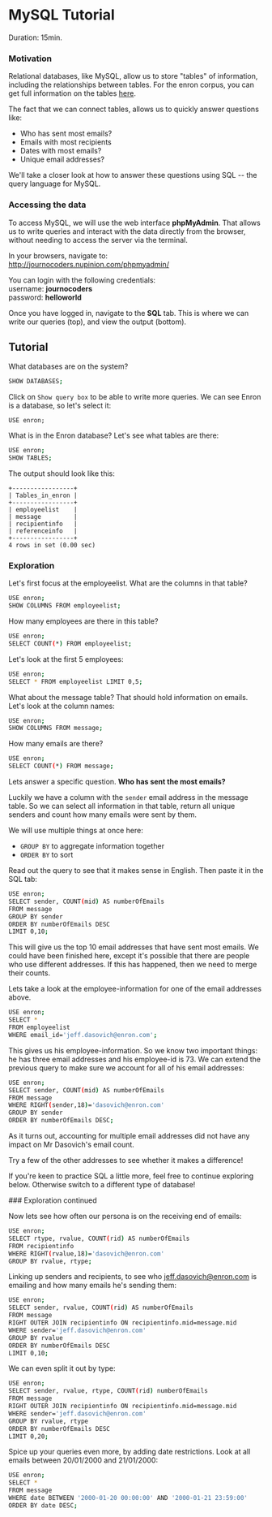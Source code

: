 # MySQL Tutorial

Duration: 15min.

### Motivation

Relational databases, like MySQL, allow us to store "tables" of information, including the relationships between tables. For the enron corpus, you can get full information on the tables <a href="http://www.ahschulz.de/enron-email-data/">here</a>. 

The fact that we can connect tables, allows us to quickly answer questions like:


* Who has sent most emails?
* Emails with most recipients
* Dates with most emails?
* Unique email addresses?

We'll take a closer look at how to answer these questions using SQL -- the query language for MySQL.

### Accessing the data

To access MySQL, we will use the web interface <b>phpMyAdmin</b>. That allows us to write queries and interact with the data directly from the browser, without needing to access the server via the terminal. 

In your browsers, navigate to: http://journocoders.nupinion.com/phpmyadmin/

You can login with the following credentials:<br>
username: <strong>journocoders<br></strong>
password: <strong>helloworld</strong>

Once you have logged in, navigate to the <b>SQL</b> tab. This is where we can write our queries (top), and view the output (bottom).

## Tutorial

What databases are on the system?

```bash
SHOW DATABASES;
```

Click on `Show query box` to be able to write more queries. We can see Enron is a database, so let's select it:

```
USE enron;
```

What is in the Enron database? Let's see what tables are there:

```bash
USE enron;
SHOW TABLES;
```

The output should look like this:
```
+-----------------+
| Tables_in_enron |
+-----------------+
| employeelist    |
| message         |
| recipientinfo   |
| referenceinfo   |
+-----------------+
4 rows in set (0.00 sec)
```


### Exploration

Let's first focus at the employeelist. What are the columns in that table?

```bash
USE enron;
SHOW COLUMNS FROM employeelist;
```

How many employees are there in this table?

```bash
USE enron;
SELECT COUNT(*) FROM employeelist;
```

Let's look at the first 5 employees:

```bash
USE enron;
SELECT * FROM employeelist LIMIT 0,5;
```

What about the message table? That should hold information on emails. Let's look at the column names:

```bash
USE enron;
SHOW COLUMNS FROM message;
```

How many emails are there?

```bash
USE enron;
SELECT COUNT(*) FROM message;
```

Lets answer a specific question. **Who has sent the most emails?** 

Luckily we have a column with the `sender` email address in the message table. So we can select all information in that table, return all unique senders and count how many emails were sent by them.

We will use multiple things at once here:
* `GROUP BY` to aggregate information together
* `ORDER BY` to sort

Read out the query to see that it makes sense in English. Then paste it in the SQL tab:

```bash
USE enron;
SELECT sender, COUNT(mid) AS numberOfEmails
FROM message
GROUP BY sender
ORDER BY numberOfEmails DESC
LIMIT 0,10;
```

This will give us the top 10 email addresses that have sent most emails. We could have been finished here, except it's possible that there are people who use different addresses. If this has happened, then we need to merge their counts. 

Lets take a look at the employee-information for one of the email addresses above.

```bash
USE enron;
SELECT *
FROM employeelist
WHERE email_id='jeff.dasovich@enron.com';
```

This gives us his employee-information. So we know two important things: he has three email addresses and his employee-id is 73. We can extend the previous query to make sure we account for all of his email addresses:

```bash
USE enron;
SELECT sender, COUNT(mid) AS numberOfEmails
FROM message
WHERE RIGHT(sender,18)='dasovich@enron.com'
GROUP BY sender
ORDER BY numberOfEmails DESC;
```

As it turns out, accounting for multiple email addresses did not have any impact on Mr Dasovich's email count.

Try a few of the other addresses to see whether it makes a difference!

If you're keen to practice SQL a little more, feel free to continue exploring below. Otherwise switch to a different type of database!

### Exploration continued

Now lets see how often our persona is on the receiving end of emails:

```bash
USE enron;
SELECT rtype, rvalue, COUNT(rid) AS numberOfEmails
FROM recipientinfo
WHERE RIGHT(rvalue,18)='dasovich@enron.com'
GROUP BY rvalue, rtype;
```

Linking up senders and recipients, to see who jeff.dasovich@enron.com is emailing and how many emails he's sending them:

```bash
USE enron;
SELECT sender, rvalue, COUNT(rid) AS numberOfEmails
FROM message
RIGHT OUTER JOIN recipientinfo ON recipientinfo.mid=message.mid 
WHERE sender='jeff.dasovich@enron.com'
GROUP BY rvalue
ORDER BY numberOfEmails DESC
LIMIT 0,10;
```

We can even split it out by type:

```bash
USE enron;
SELECT sender, rvalue, rtype, COUNT(rid) numberOfEmails
FROM message
RIGHT OUTER JOIN recipientinfo ON recipientinfo.mid=message.mid 
WHERE sender='jeff.dasovich@enron.com'
GROUP BY rvalue, rtype
ORDER BY numberOfEmails DESC
LIMIT 0,20;
```

Spice up your queries even more, by adding date restrictions. Look at all emails between 20/01/2000 and 21/01/2000:

```bash
USE enron;
SELECT * 
FROM message 
WHERE date BETWEEN '2000-01-20 00:00:00' AND '2000-01-21 23:59:00' 
ORDER BY date DESC;
```
